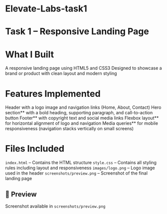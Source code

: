# Elevate-Labs-task1
# Task 1 – Responsive Landing Page

# What I Built
A responsive landing page using HTML5 and CSS3
Designed to showcase a brand or product with clean layout and modern styling

#  Features Implemented
 Header with a logo image and navigation links (Home, About, Contact)
Hero section** with a bold heading, supporting paragraph, and call-to-action button
Footer** with copyright text and social media links
Flexbox layout** for horizontal alignment of logo and navigation
Media queries** for mobile responsiveness (navigation stacks vertically on small screens)

# Files Included
 `index.html` – Contains the HTML structure
 `style.css` – Contains all styling rules including layout and responsiveness
 `images/logo.png` – Logo image used in the header
 `screenshots/preview.png` – Screenshot of the final landing page

## 📸 Preview
 Screenshot available in `screenshots/preview.png`
